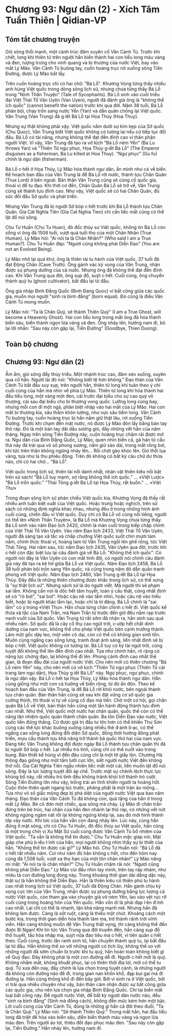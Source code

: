 # Chương 93: Ngư dân (2) - Xích Tâm Tuần Thiên | Qidian-VP

## Tóm tắt chương truyện

Gió sông thổi mạnh, một cành trúc đâm xuyên cổ Văn Cảnh Tú. Trước khi chết, long khí thiên tử trên người hắn biến thành hai con tiểu long màu vàng và đen, tượng trưng cho vinh quang và bi thương của nước Việt, bay vào mắt Lý Mão. Văn Cảnh Tú buông tay, cuốn hoàng trục rơi xuống sông Tiền Đường, được Lý Mão bắt lấy.

Trên cuốn hoàng trục chỉ có hai chữ: "Bá Lỗ". Khương Vọng từng thấy nhiều anh hùng Việt quốc trong dòng sông lịch sử, nhưng chưa từng thấy Bá Lỗ trong "Nịnh Thần Truyện" (Tale of Sycophants). Bá Lỗ sinh vào cuối triều đại Việt Thái Tổ Văn Uyên (Van Uyen), người đã đánh giá ông là "không thể ích quốc" (cannot benefit the nation) trước khi qua đời. Năm 38 tuổi, Bá Lỗ phản bội, chạy trốn sang nước Yến (Yan) và dẫn quân chống lại Việt quốc. Văn Trung (Van Trung) đã g·iết Bá Lỗ tại Họa Thủy (Hoa Thuy).

Nhưng sự thật không phải vậy. Việt quốc nằm dưới sự kìm kẹp của Sở quốc (Chu Quoc), Văn Trung biết Việt quốc không có tương lai nếu cứ tiếp tục đối đầu. Bá Lỗ có tài năng, nhưng không thể đạt đến đỉnh cao vì thân phận người Việt. Vì vậy, Văn Trung đã tạo ra vở kịch "Bá Lỗ ném Yến" (Ba Lu throws Yan) và "Thiên Tử ngư phục, Họa Thủy g·iết Bá Lỗ" (The Emperor disguises as a fisherman, Ba Lu killed at Hoa Thuy). "Ngư phục" (Gu fu) chính là ngư dân (fisherman).

Bá Lỗ c·hết ở Họa Thủy, Lý Mão hóa thành ngư dân, ẩn mình như cá về biển. Kế hoạch ban đầu của Văn Trung là để Bá Lỗ rời nước, thành tựu Chân Quân (True Lord) ở bên ngoài. Bản thân Văn Trung cũng sẽ củng cố quốc gia, thoái vị để tu đạo. Khi thời cơ đến, Chân Quân Bá Lỗ sẽ trở về, Văn Trung cũng sẽ thành tựu đỉnh cao. Như vậy, Việt quốc sẽ có hai Chân Quân, đủ sức đối đầu Sở quốc và phát triển.

Nhưng Văn Trung đã bị người Sở bóp c·hết trước khi Bá Lỗ thành tựu Chân Quân. Gia Cát Nghĩa Tiên (Gia Cat Nghia Tien) chỉ cần liếc mắt cũng có thể lật đổ núi sông.

Chu Tư Huấn (Chu Tu Huan), đô đốc thủy sư Việt quốc, không tin Bá Lỗ còn sống vì ông đã 1508 tuổi, vượt quá tuổi thọ của một Chân Nhân (True Human). Lý Mão hỏi: "Ai nói ta là Chân Nhân?" (Who said I am a True Human?). Chu Tư Huấn đáp: "Ngươi cũng không phải Diễn Đạo" (You are not an Evolved Being).

Lý Mão nhớ lại quá khứ, ông là thiên tài tu hành của Việt quốc, 37 tuổi đã đạt Động Chân (Cave Truth). Ông gánh vác kỳ vọng của Văn Trung, nhận được sự phụng dưỡng của cả nước. Nhưng ông đã không thể đạt đến đỉnh cao. Khi Văn Trung qua đời, ông sụp đổ, suýt c·hết. Cuối cùng, ông chuyển thành quỷ tu (ghost cultivator), bắt đầu lại từ đầu.

Ông gia nhập Bình Đẳng Quốc (Binh Đang Quoc) vì bất công giữa các quốc gia, muốn mọi người "sinh ra bình đẳng" (born equal). Đó cũng là điều Văn Cảnh Tú mong muốn.

Lý Mão nói: "Ta là Chân Quỷ, sẽ thành Thiên Quỷ" (I am a True Ghost, will become a Heavenly Ghost). Hai con tiểu long trong mắt ông đã hóa thành biển sâu, biến thành ngọn lửa vàng và đen. Ông nhảy lên, hướng nam đi, bỏ lại lời nhắn: "Sau này còn gặp lại, Tiền Đường" (Goodbye, Thien Duong).

## Toàn bộ chương

## Chương 93: Ngư dân (2)

Ầm ầm, gió sông đẩy thủy triều.
Một nhánh trúc cao, đâm xéo xuống, xuyên qua cổ hắn.
Người lái đò nói: "Không biết tệ hơn không."
Đạo thân của Văn Cảnh Tú bắt đầu suy sụp, trên người hắn, thiên tử long khí tuân theo ý chí cuối cùng của hắn mà nhìn về phía Lý Mão. Thiên tử long khí hóa thành hai đầu tiểu long, một vàng một đen, cái trước đại biểu cho sự cao quý vô thượng, cái sau đại biểu cho bi thương vong quốc.
Lưỡng long cùng bay, nhưng mỗi con đi một ngả, phân biệt nhập vào hai mắt của Lý Mão.
Hai con mắt bi thương kia, sâu thẳm khôn lường, như vực sâu tiềm long.
Văn Cảnh Tú buông tay, cuốn hoàng trục bị hắn nắm giữ thật lâu, rơi xuống Tiền Đường. Trước khi chạm đến mặt nước, nó được Lý Mão đón lấy bằng bàn tay thô ráp.
Đó là một bàn tay dãi dầu sương gió, đầy những vết hằn của năm tháng. Ngay trên sông Tiền Đường này, cuộn hoàng trục chậm rãi được mở ra.
Ngư dân của Bình Đẳng Quốc, Lý Mão, quen nhìn biển cả, gã hán tử cẩu thả này đã trải qua vô số phong sương, nắm giữ sào dài, trong mắt rồng bơi, khí tức trên thân không ngừng nhảy lên... Rồi chợt gào khóc lên.
Gió thổi lụa vàng, tựa như lá thu phiêu động. Trên đó không có bất kỳ câu chữ dư thừa nào, chỉ có hai chữ...
"Bá Lỗ".

Việt quốc trong lịch sử, thiên tài nổi danh nhất, nhân vật thiên kiêu nổi bật trên sử sách!
"Bá Lỗ tuy mạnh, sợ rằng không thể ích quốc."
... «Việt Lược»
"Bá Lỗ trốn quốc."
"Thái Tông g·iết Bá Lỗ tại Họa Thủy, rất buồn."
... «Việt Thư»

Trong đoạn sông lịch sử phản chiếu Việt quốc kia, Khương Vọng đã thấy rất nhiều anh tuấn kiệt xuất của Việt quốc. Hoặc trung hoặc nghịch, trên sử sách có những định nghĩa khác nhau, nhưng đều ở trong những hình ảnh cuối cùng, chiến đấu vì Việt quốc.
Duy chỉ có Bá Lỗ vô cùng nổi tiếng, người có thể lên «Nịnh Thần Truyện», là Bá Lỗ mà Khương Vọng chưa từng thấy.
Bá Lỗ sinh vào năm Đạo lịch 2420, chính là màn cuối trong kiếp chấp chính của Việt Thái Tổ Văn Uyên.
Vào năm Đạo lịch 2433, Việt Thái Tổ Văn Uyên, người đã sáng tạo xã tắc và chấp chưởng Việt quốc suốt chín mươi tám năm, chính thức thoái vị, hoàng tam tử Văn Trung ngồi lên ghế rồng, tức Việt Thái Tông.
Hai năm sau, tức năm Đạo lịch 2435, Văn Uyên qua đời, trước khi c·hết còn đặc biệt lưu lại câu đánh giá về Bá Lỗ: "Không thể ích quốc".
Có người nói đây là Văn Uyên có con mắt tinh đời, có người nói chính câu đánh giá này đã tạo ra kẽ hở giữa Bá Lỗ và Việt quốc.
Năm Đạo lịch 2458, Bá Lỗ 38 tuổi phản bội trốn sang Yến quốc, và cũng trong năm đó dẫn quân tranh phong với Việt quốc.
Năm Đạo lịch 2460, Văn Trung g·iết Bá Lỗ tại Họa Thủy.
Đây đều là những thiên chương được khắc trong lịch sử, có thể xưng là "sự thật lịch sử".
Nhưng sách sử là do người viết.
Mà người thì sẽ phạm sai lầm.
Không cần nói là dốc hết tâm huyết, toàn ý cầu thật, cũng nhất định sẽ có "rò bút", "sai bút". Hoặc câu nệ vào tầm nhìn, hoặc câu nệ vào hiểu biết, hoặc bị người khác lầm lạc, hoặc chỉ là lơ đãng.
Bá Lỗ chính là "sai lầm" có ý trong «Việt Thư». Hắn chưa từng chân chính c·hết đi.
Việt quốc kế thừa xã tắc của Nam Trần, mà Nam Trần từ trước đến giờ đều nằm rạp trước nanh vuốt của Sở quốc.
Văn Trung từ rất sớm đã nhận ra, hắn sinh sau quá nhiều năm. Sở quốc đã là cây cổ thụ cao ngút trời, c·ướp hết chất dinh dưỡng của nam vực, không thể cho phép Việt quốc bên cạnh trưởng thành.
Làm một gốc dây leo, một viên cỏ dại, còn có thể có không gian sinh tồn.
Muốn cùng ngẩng cao sống lưng, tranh đoạt ánh sáng, liền nhất định sẽ bị bóp c·hết.
Việt quốc không có tương lai.
Bá Lỗ tuy có kỳ tài ngút trời, cũng tuyệt đối không thể lên đến đỉnh cao nhất.
Tựa như chính hắn, rõ ràng có năng lực chứng đạo, lại không thể đi lên. Phong cảnh đỉnh cao nhất thế gian, là đoạn đầu đài của người nước Việt.
Cho nên mới có thiên chương "Bá Lỗ ném Yến" này, cho nên mới có vở kịch "Thiên Tử ngư phục (Thiên Tử cải trang làm ngư dân), Họa Thủy g·iết Bá Lỗ" này.
Ngư phục, ngư phục, chính là ngư dân vậy.
Bá Lỗ c·hết tại Họa Thủy, Lý Mão hóa thành ngư dân. Hắn cũng giống như một con cá hướng về biển rộng, từ đó ẩn độn.
Theo kế hoạch ban đầu của Văn Trung, là để Bá Lỗ rời khỏi nước, bên ngoài thành tựu chân quân. Bản thân hắn cũng sẽ sau khi đặt vững cơ sở quốc gia cường thịnh, thì thoái vị tự về củng cố đạo mà tiến. Chờ một cơ hội, gọi chân quân Bá Lỗ về Việt, bản thân hắn cũng một lần hành động thành tựu đỉnh cao nhất.
Như thế, Việt quốc một nước hai chân quân, quốc thế còn có thể nâng tân nhiệm quốc quân thành chân quân. Ba tôn Diễn Đạo vào nước, Việt quốc liền đứng thẳng. Có được giá trị đầu tư lớn hơn có thể khiến Thư Sơn cùng các thế lực khác buông xuống càng nhiều thẻ đ·ánh b·ạc, có thể ngẩng cao sống lưng đứng đối diện Sở quốc, đồng thời hướng đông phát triển, mưu cầu thành tựu khả năng trở thành bá quốc thứ hai của nam vực.
Đáng tiếc Văn Trung không đợi được ngày Bá Lỗ thành tựu chân quân thì đã bị người Sở bóp c·hết. Lại nhiều trù tính, cũng chỉ có thể nuốt vào trong bụng. Bản thiết kế hùng vĩ đến đâu cũng chỉ là một tờ giấy lộn.
Chương Hà thông đạo giống như một tấm lưới cực lớn, siết người nước Việt đến không thở nổi.
Gia Cát Nghĩa Tiên ngẫu nhiên liếc mắt một cái, liền muốn lật đổ núi sông.
Đây là lực lượng tuyệt đối áp chế. Trước mặt sự chênh lệch thực lực khủng bố này, rất nhiều trù tính đều không tránh khỏi trở thành trò cười.
Sông Tiền Đường lớn như vậy, trống trải an tĩnh khiến người ta hoảng hốt.
Cuộc thôn thiên quét ngang lúc trước, phảng phất là một trận ảo mộng... Tựa như vô số giấc mộng đẹp bị phá diệt của người nước Việt qua bao năm tháng.
Đạo thân của Văn Cảnh Tú đã không còn, quà tặng của hắn ở trong mắt Lý Mão.
Bè cô đơn một chiếc, qua sông mà chảy.
Lý Mão đi chân trần đứng trên bè trúc, hai chân của hắn đen nhánh lại thô ráp, có những vết nứt không ngừng ngâm nát rồi lại không ngừng khép lại, sau đó mới hình thành lớp vảy nước.
Khí tức của hắn vẫn còn đang nhảy lên.
Lúc này, cùng hắn đứng ở mặt sông, chỉ có Chu Tư Huấn, đô đốc thủy sư Việt quốc, hắn cũng là một trong chín vị Xu Mật Sứ cuối cùng được Văn Cảnh Tú bổ nhiệm của Việt quốc.
"Ta vẫn là không thể tin được." Chu Tư Huấn mặc giáp nói. Mặt giáp che phủ b·iểu t·ình của hắn, mọi người không nhìn thấy sự bi thiết của hắn.
"Không thể tin được cái gì?" Lý Mão hỏi. Chu Tư Huấn nói: "Bá Lỗ đã c·hết rất nhiều năm. Coi như năm đó hắn không c·hết, cho đến hôm nay cũng đã 1,508 tuổi, vượt xa thọ hạn của một tôn chân nhân!"
Lý Mão nâng mí mắt: "Ai nói ta là chân nhân?"
Chu Tư Huấn chậm rãi nói: "Ngươi cũng không phải Diễn Đạo."
Lý Mão cúi đầu nhìn tay mình, trên tay ráp nhám, như miêu tả con đường long đong này.
Trong khoảng thời gian dài dằng dặc này, thật sự là hắn không thể Diễn Đạo.
Hắn là thiên kiêu có thiên phú tu hành cao nhất trong lịch sử Việt quốc, 37 tuổi đã Động Chân. Hắn gánh chịu kỳ vọng cực lớn của Văn Trung, nhận được sự phụng dưỡng bằng lực lượng cả nước Việt quốc, còn tham gia vào chuyện giả vờ ném Yến, lao vào vệt rực rỡ cuối cùng trong hoàng hôn của Yến quốc.
Hắn vốn dĩ là phải đạp l·ên đ·ỉnh cao nhất. Lại chỉ có thể là nhanh, tận khả năng mạnh mẽ.
Nhưng hắn đã không làm được.
Càng là sốt ruột, càng là thiếu một chút. Khoảng cách một bước kia, trong thời gian diễn hóa thành tâm ma, trở thành rãnh trời vĩnh viễn.
Hắn càng không muốn để Văn Trung thất vọng, thì càng không thể đến được Bỉ Ngạn!
Khi tin tức Văn Trung qua đời truyền đến, hắn càng sụp đổ thổ huyết, tẩu hỏa nhập ma, suýt nữa đạo tiêu mà c·hết, vì tiên quân c·hết theo. Cuối cùng, trước lằn ranh sinh tử, hắn chuyển thành quỷ tu, lại bắt đầu lại từ đầu.
Hắn không thể so với những người có tích lũy, không thể so với những người đã sớm chuẩn bị trước khi tu quỷ, hắn hoàn toàn không biết gì về Quỷ đạo. Đây không phải là một con đường dễ đi.
Người c·hết mới là quỷ.
Không nhắm mắt, không khuất phục, lại có thiên thời địa lợi, mới có thể tu quỷ.
Từ xưa đến nay, đây chính là lựa chọn trong tuyệt cảnh, là những người đã không còn đường nào để đi, trong gian nan khốn khổ, đạp bụi gai mà đi đường lạ.
Hắn cũng thống khổ đi đến bây giờ.
Bởi vì sinh ra ở Việt quốc, bởi vì trải qua nhiều chuyện như vậy, bản thân cảm nhận được sự bất công giữa các quốc gia, cho nên lựa chọn gia nhập Bình Đẳng Quốc. Chí tại biến mất loại bất công này. Để người nước Việt, để bất kỳ người dân nước nào, đều "sinh ra bình đẳng" (Sinh mà đồng cách), không đến mức kém hơn một bậc.
Lời cuối cùng của Văn Cảnh Tú, đúng là những gì hắn cả đời theo đuổi.
"Ta là Chân Quỷ." Lý Mão nói: "Sẽ thành Thiên Quỷ."
Trong mắt hắn, hai đầu tiểu long đã triệt để hòa vào biển sâu, diễn biến thành màu vàng và ngọn lửa màu đen. Trên người áo tơi, thiêu đốt đạo phục màu đen.
"Sau này còn gặp lại, Tiền Đường."
Hắn nhảy lên, hướng nam đi.